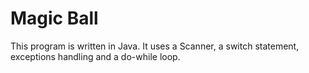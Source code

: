 # Magic Ball
This program is written in Java. It uses a Scanner, a switch statement, exceptions handling and a do-while loop.
